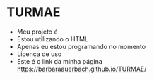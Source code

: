 # TURMAE

- Meu projeto é 
- Estou utilizando o HTML
- Apenas eu estou programando no momento
- Licença de uso
- Este é o link da minha página <https://barbaraauerbach.github.io/TURMAE/>
